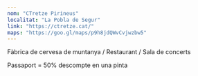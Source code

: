 ```yaml
---
nom: "CTretze Pirineus"
localitat: "La Pobla de Segur"
link: "https://ctretze.cat/"
maps: "https://goo.gl/maps/p9h8jdQWvCvjwzbw5"
---
```


Fàbrica de cervesa de muntanya / Restaurant / Sala de concerts

Passaport = 50% descompte en una pinta
